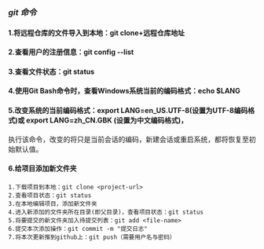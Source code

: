### *********git 命令*********

#### 1.将远程仓库的文件导入到本地：git clone+远程仓库地址

#### 2.查看用户的注册信息：git config --list

#### 3.查看文件状态：git status

#### 4.使用Git Bash命令时，查看Windows系统当前的编码格式：echo $LANG

#### 5.改变系统的当前编码格式：export LANG=en_US.UTF-8(设置为UTF-8编码格式)或 export LANG=zh_CN.GBK  (设置为中文编码格式)，
执行该命令，改变的将只是当前会话的编码，新建会话或重启系统，都将恢复至初始默认值。

#### 6.给项目添加新文件夹
```
1.下载项目到本地：git clone <project-url>
2.查看项目状态：git status
3.在本地编辑项目，添加新文件夹
4.进入新添加的文件夹所在目录(即父目录)，查看项目状态：git status
5.将要提交的新文件夹加入待提交列表：git add <file-name>
6.提交本次添加操作：git commit -m "提交日志"
7.将本次更新推到github上：git push（需要用户名与密码）
```
